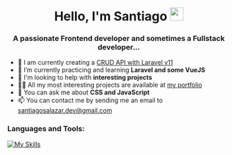 <h1 align="center">Hello, I'm Santiago <img src="https://raw.githubusercontent.com/iampavangandhi/iampavangandhi/master/gifs/Hi.gif" width="30px"></h1>
<h3 align="center">A passionate Frontend developer and sometimes a Fullstack developer...</h3>

- 🔨 I am currently creating a [CRUD API with Laravel v11](https://github.com/SantiagoCode/laravel-crud-api)
- 🌱 I’m currently practicing and learning **Laravel and some VueJS**
- 🤝 I'm looking to help with **interesting projects**
- 👨‍💻 All my most interesting projects are available at [my portfolio](https://github.com/SantiagoCode/personal-page)
- 💬 You can ask me about **CSS and JavaScript**
- 📫 You can contact me by sending me an email to [santiagosalazar.dev@gmail.com](mailto:santiagosalazar.dev@gmail.com)

<h3 align="left">Languages and Tools:</h3>

[![My Skills](https://skillicons.dev/icons?i=html,css,javascript,sass,tailwind,bootstrap,react,git)](https://skillicons.dev)
